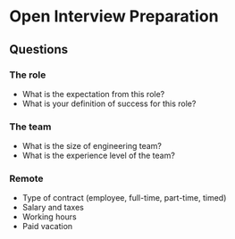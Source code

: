 # Open Interview Preparation

## Questions

### The role
- What is the expectation from this role?
- What is your definition of success for this role?

### The team
- What is the size of engineering team?
- What is the experience level of the team?

### Remote
- Type of contract (employee, full-time, part-time, timed)
- Salary and taxes
- Working hours
- Paid vacation
